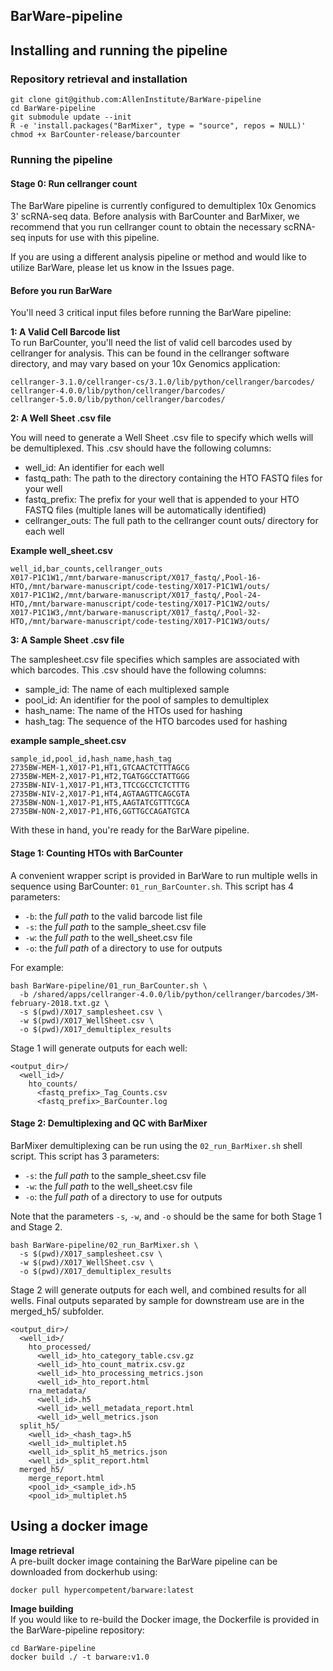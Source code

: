 ## BarWare-pipeline


## Installing and running the pipeline

### Repository retrieval and installation

```
git clone git@github.com:AllenInstitute/BarWare-pipeline
cd BarWare-pipeline
git submodule update --init
R -e 'install.packages("BarMixer", type = "source", repos = NULL)'
chmod +x BarCounter-release/barcounter
```

### Running the pipeline

#### Stage 0: Run cellranger count

The BarWare pipeline is currently configured to demultiplex 10x Genomics 3' scRNA-seq data. Before analysis with BarCounter and BarMixer, we recommend that you run cellranger count to obtain the necessary scRNA-seq inputs for use with this pipeline.

If you are using a different analysis pipeline or method and would like to utilize BarWare, please let us know in the Issues page.

#### Before you run BarWare

You'll need 3 critical input files before running the BarWare pipeline:

**1: A Valid Cell Barcode list**  
To run BarCounter, you'll need the list of valid cell barcodes used by cellranger for analysis. This can be found in the cellranger software directory, and may vary based on your 10x Genomics application:  
```
cellranger-3.1.0/cellranger-cs/3.1.0/lib/python/cellranger/barcodes/
cellranger-4.0.0/lib/python/cellranger/barcodes/
cellranger-5.0.0/lib/python/cellranger/barcodes/
```

**2: A Well Sheet .csv file**

You will need to generate a Well Sheet .csv file to specify which wells will be demultiplexed. This .csv should have the following columns:
- well_id: An identifier for each well
- fastq_path: The path to the directory containing the HTO FASTQ files for your well
- fastq_prefix: The prefix for your well that is appended to your HTO FASTQ files (multiple lanes will be automatically identified)
- cellranger_outs: The full path to the cellranger count outs/ directory for each well

**Example well_sheet.csv**
```
well_id,bar_counts,cellranger_outs
X017-P1C1W1,/mnt/barware-manuscript/X017_fastq/,Pool-16-HTO,/mnt/barware-manuscript/code-testing/X017-P1C1W1/outs/
X017-P1C1W2,/mnt/barware-manuscript/X017_fastq/,Pool-24-HTO,/mnt/barware-manuscript/code-testing/X017-P1C1W2/outs/
X017-P1C1W3,/mnt/barware-manuscript/X017_fastq/,Pool-32-HTO,/mnt/barware-manuscript/code-testing/X017-P1C1W3/outs/
```

**3: A Sample Sheet .csv file**

The samplesheet.csv file specifies which samples are associated with which barcodes. This .csv should have the following columns:  
- sample_id: The name of each multiplexed sample
- pool_id: An identifier for the pool of samples to demultiplex
- hash_name: The name of the HTOs used for hashing
- hash_tag: The sequence of the HTO barcodes used for hashing

**example sample_sheet.csv**
```
sample_id,pool_id,hash_name,hash_tag
2735BW-MEM-1,X017-P1,HT1,GTCAACTCTTTAGCG
2735BW-MEM-2,X017-P1,HT2,TGATGGCCTATTGGG
2735BW-NIV-1,X017-P1,HT3,TTCCGCCTCTCTTTG
2735BW-NIV-2,X017-P1,HT4,AGTAAGTTCAGCGTA
2735BW-NON-1,X017-P1,HT5,AAGTATCGTTTCGCA
2735BW-NON-2,X017-P1,HT6,GGTTGCCAGATGTCA
```

With these in hand, you're ready for the BarWare pipeline.

#### Stage 1: Counting HTOs with BarCounter

A convenient wrapper script is provided in BarWare to run multiple wells in sequence using BarCounter: `01_run_BarCounter.sh`. This script has 4 parameters:
- `-b`: the *full path* to the valid barcode list file
- `-s`: the *full path* to the sample_sheet.csv file
- `-w`: the *full path* to the well_sheet.csv file
- `-o`: the *full path* of a directory to use for outputs

For example:
```
bash BarWare-pipeline/01_run_BarCounter.sh \
  -b /shared/apps/cellranger-4.0.0/lib/python/cellranger/barcodes/3M-february-2018.txt.gz \
  -s $(pwd)/X017_samplesheet.csv \
  -w $(pwd)/X017_WellSheet.csv \
  -o $(pwd)/X017_demultiplex_results
```

Stage 1 will generate outputs for each well:
```
<output_dir>/
  <well_id>/
    hto_counts/
      <fastq_prefix>_Tag_Counts.csv
      <fastq_prefix>_BarCounter.log
```

#### Stage 2: Demultiplexing and QC with BarMixer

BarMixer demultiplexing can be run using the `02_run_BarMixer.sh` shell script. This script has 3 parameters:
- `-s`: the *full path* to the sample_sheet.csv file
- `-w`: the *full path* to the well_sheet.csv file
- `-o`: the *full path* of a directory to use for outputs

Note that the parameters `-s`, `-w`, and `-o` should be the same for both Stage 1 and Stage 2.

```
bash BarWare-pipeline/02_run_BarMixer.sh \
  -s $(pwd)/X017_samplesheet.csv \
  -w $(pwd)/X017_WellSheet.csv \
  -o $(pwd)/X017_demultiplex_results
```

Stage 2 will generate outputs for each well, and combined results for all wells. Final outputs separated by sample for downstream use are in the merged_h5/ subfolder.
```
<output_dir>/
  <well_id>/
    hto_processed/
      <well_id>_hto_category_table.csv.gz
      <well_id>_hto_count_matrix.csv.gz
      <well_id>_hto_processing_metrics.json
      <well_id>_hto_report.html
    rna_metadata/
      <well_id>.h5
      <well_id>_well_metadata_report.html
      <well_id>_well_metrics.json
  split_h5/
    <well_id>_<hash_tag>.h5
    <well_id>_multiplet.h5
    <well_id>_split_h5_metrics.json
    <well_id>_split_report.html
  merged_h5/
    merge_report.html
    <pool_id>_<sample_id>.h5
    <pool_id>_multiplet.h5
```

## Using a docker image

**Image retrieval**  
A pre-built docker image containing the BarWare pipeline can be downloaded from dockerhub using:
```
docker pull hypercompetent/barware:latest
```

**Image building**  
If you would like to re-build the Docker image, the Dockerfile is provided in the BarWare-pipeline repository:
```
cd BarWare-pipeline
docker build ./ -t barware:v1.0
```

